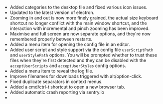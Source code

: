 * Added categories to the desktop file and fixed various icon issues.
* Updated to the latest version of electron.
* Zooming in and out is now more finely grained, the actual size keyboard shortcut no longer conflict with the main window shortcut, and the interaction with incremental and pinch zooming has been improved.
* Maximise and full screen are now separate options, and they're now remembered properly between restarts.
* Added a menu item for opening the config file in an editor.
* Added user script and style support via the config file `userScriptPath` and `userStylePath` options. You will be prompted whether to trust these files when they're first detected and they can be disabled with the `acceptUserScripts` and `acceptUserStyles` config options.
* Added a menu item to reveal the log file.
* Improve filenames for downloads triggered with alt/option-click.
* Fixed duplicate separators in context menus.
* Added a cmd/ctrl-t shortcut to open a new browser tab.
* Added automatic crash reporting via sentry.io
* 